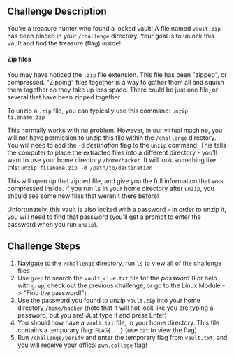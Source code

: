 ## Challenge Description
You're a treasure hunter who found a locked vault! A file named `vault.zip` has been placed in your `/challenge` directory. Your goal is to unlock this vault and find the treasure (flag) inside!

#### Zip files
You may have noticed the `.zip` file extension. This file has been "zipped", or compressed.
"Zipping" files together is a way to gather them all and squish them together so they take up less space. There could be just one file, or several that have been zipped together.

To unzip a `.zip` file, you can typically use this command: `unzip filename.zip`

This normally works with no problem. However, in our virtual machine, you will not have permission to unzip this file within the `/challenge` directory. You will need to add the `-d` _destination_ flag to the `unzip` command. This tells the computer to place the extracted files into a different directory - you'll want to use your home directory `/home/hacker`. It will look something like this: `unzip filename.zip -d /path/to/destination`

This will open up that zipped file, and give you the full information that was compressed inside. If you run `ls` in your home directory after `unzip`, you should see some new files that weren't there before!

Unfortunately, this vault is also locked with a password - in order to unzip it, you will need to find that password (you'll get a prompt to enter the password when you run `unzip`).

## Challenge Steps
1. Navigate to the `/challenge` directory, run `ls` to view all of the challenge files
2. Use `grep` to search the `vault_clue.txt` file for the *password* (For help with `grep`, check out the previous challenge, or go to the Linux Module -> "Find the password!")
3. Use the password you found to unzip `vault.zip` into your home directory `/home/hacker` (note that it will not look like you are typing a password, but you are! Just type it and press Enter)
4. You should now have a `vault.txt` file, in your home directory. This file contains a temporary flag: `FLAG{...}` (use `cat` to view the flag)
5. Run `/challenge/verify` and enter the temporary flag from `vault.txt`, and you will receive your offical `pwn.college` flag!
